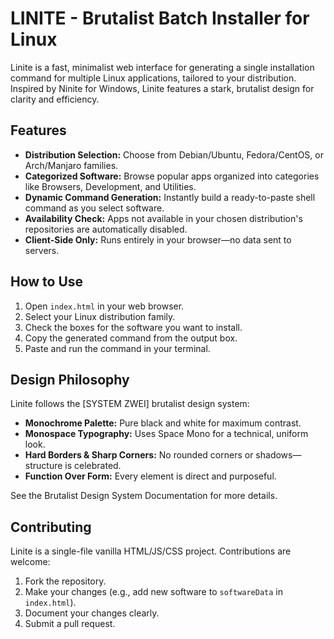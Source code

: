 # LINITE - Brutalist Batch Installer for Linux

Linite is a fast, minimalist web interface for generating a single installation command for multiple Linux applications, tailored to your distribution. Inspired by Ninite for Windows, Linite features a stark, brutalist design for clarity and efficiency.

## Features

- **Distribution Selection:** Choose from Debian/Ubuntu, Fedora/CentOS, or Arch/Manjaro families.
- **Categorized Software:** Browse popular apps organized into categories like Browsers, Development, and Utilities.
- **Dynamic Command Generation:** Instantly build a ready-to-paste shell command as you select software.
- **Availability Check:** Apps not available in your chosen distribution's repositories are automatically disabled.
- **Client-Side Only:** Runs entirely in your browser—no data sent to servers.

## How to Use

1. Open `index.html` in your web browser.
2. Select your Linux distribution family.
3. Check the boxes for the software you want to install.
4. Copy the generated command from the output box.
5. Paste and run the command in your terminal.

## Design Philosophy

Linite follows the [SYSTEM ZWEI] brutalist design system:

- **Monochrome Palette:** Pure black and white for maximum contrast.
- **Monospace Typography:** Uses Space Mono for a technical, uniform look.
- **Hard Borders & Sharp Corners:** No rounded corners or shadows—structure is celebrated.
- **Function Over Form:** Every element is direct and purposeful.

See the Brutalist Design System Documentation for more details.

## Contributing

Linite is a single-file vanilla HTML/JS/CSS project. Contributions are welcome:

1. Fork the repository.
2. Make your changes (e.g., add new software to `softwareData` in `index.html`).
3. Document your changes clearly.
4. Submit a pull request.
